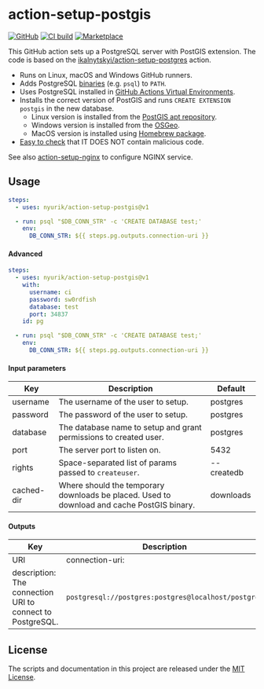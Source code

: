 # action-setup-postgis

[![GitHub](https://img.shields.io/badge/github-nyurik/action--setup--postgis-8da0cb?logo=github)](https://github.com/nyurik/action-setup-postgis)
[![CI build](https://github.com/nyurik/action-setup-postgis/actions/workflows/ci.yml/badge.svg)](https://github.com/nyurik/action-setup-postgis/actions)
[![Marketplace](https://img.shields.io/badge/market-action--setup--postgis-6F42C1?logo=github)](https://github.com/marketplace/actions/setup-postgis-service-for-linux-macos-windows)

This GitHub action sets up a PostgreSQL server with PostGIS extension. The code is based on
the [ikalnytskyi/action-setup-postgres](https://github.com/ikalnytskyi/action-setup-postgres) action.

* Runs on Linux, macOS and Windows GitHub runners.
* Adds PostgreSQL [binaries](https://www.postgresql.org/docs/current/reference-client.html) (e.g. `psql`) to `PATH`.
* Uses PostgreSQL installed in [GitHub Actions Virtual Environments](https://github.com/actions/virtual-environments).
* Installs the correct version of PostGIS and runs `CREATE EXTENSION postgis` in the new database.
    * Linux version is installed from the [PostGIS apt repository](https://postgis.net/install/).
    * Windows version is installed from the [OSGeo](https://download.osgeo.org/postgis/windows/).
    * MacOS version is installed using [Homebrew package](https://formulae.brew.sh/formula/postgis).
* [Easy to check](action.yml) that IT DOES NOT contain malicious code.

See also [action-setup-nginx](https://github.com/nyurik/action-setup-nginx) to configure NGINX service.

## Usage

```yaml
steps:
  - uses: nyurik/action-setup-postgis@v1

  - run: psql "$DB_CONN_STR" -c 'CREATE DATABASE test;'
    env:
      DB_CONN_STR: ${{ steps.pg.outputs.connection-uri }}
```

#### Advanced

```yaml
steps:
  - uses: nyurik/action-setup-postgis@v1
    with:
      username: ci
      password: sw0rdfish
      database: test
      port: 34837
    id: pg

  - run: psql "$DB_CONN_STR" -c 'CREATE DATABASE test;'
    env:
      DB_CONN_STR: ${{ steps.pg.outputs.connection-uri }}
```

#### Input parameters

| Key        | Description                                                                                | Default    |
|------------|--------------------------------------------------------------------------------------------|------------|
| username   | The username of the user to setup.                                                         | postgres   |
| password   | The password of the user to setup.                                                         | postgres   |
| database   | The database name to setup and grant permissions to created user.                          | postgres   |
| port       | The server port to listen on.                                                              | 5432       |
| rights     | Space-separated list of params passed to `createuser`.                                     | --createdb |
| cached-dir | Where should the temporary downloads be placed. Used to download and cache PostGIS binary. | downloads  |

#### Outputs

| Key                                                       | Description                                         | Example |
|-----------------------------------------------------------|-----------------------------------------------------|---------|
| URI                                                       | connection-uri:                                     |         |
| description: The connection URI to connect to PostgreSQL. | `postgresql://postgres:postgres@localhost/postgres` |         |

## License

The scripts and documentation in this project are released under the
[MIT License](LICENSE).

